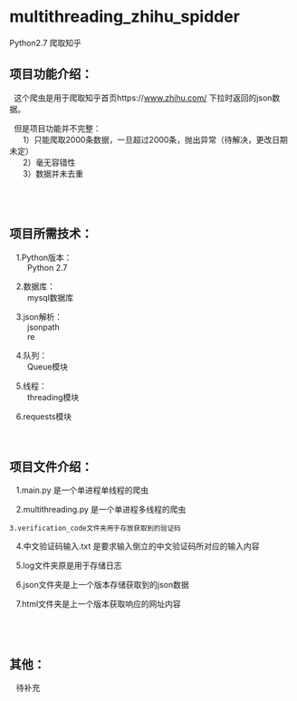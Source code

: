 # multithreading_zhihu_spidder
Python2.7 爬取知乎

项目功能介绍：
---------
   这个爬虫是用于爬取知乎首页https://www.zhihu.com/ 下拉时返回的json数据。<br>
   
   但是项目功能并不完整：<br>
       1）只能爬取2000条数据，一旦超过2000条，抛出异常（待解决，更改日期未定）<br>
       2）毫无容错性<br>
       3）数据并未去重<br>
<br><br><br>

项目所需技术：
---------
    1.Python版本：<br>
         Python 2.7<br>
         
    2.数据库：<br>
         mysql数据库<br>
         
    3.json解析：<br>
         jsonpath<br>
         re<br>
         
    4.队列：<br>
         Queue模块<br>
         
    5.线程：<br>
         threading模块<br>
         
    6.requests模块
<br><br><br>

项目文件介绍：
---------
    1.main.py 是一个单进程单线程的爬虫<br>
    
    2.multithreading.py 是一个单进程多线程的爬虫<br>
    
    3.verification_code文件夹用于存放获取到的验证码
    
    
    4.中文验证码输入.txt 是要求输入倒立的中文验证码所对应的输入内容<br>
    
    5.log文件夹原是用于存储日志<br>
    
    6.json文件夹是上一个版本存储获取到的json数据<br>
    
    7.html文件夹是上一个版本获取响应的网址内容<br>
<br><br><br>

其他：
---------
    待补充
